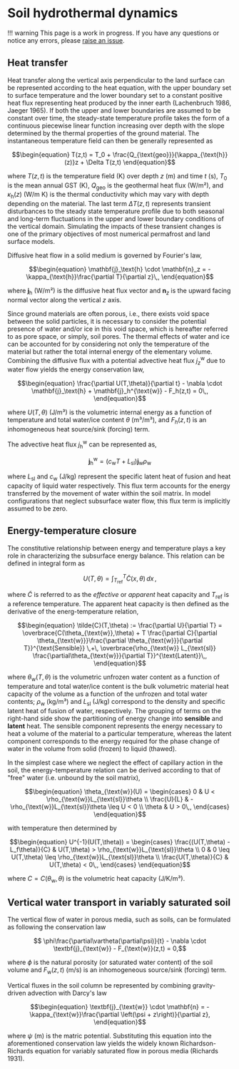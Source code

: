 # Soil hydrothermal dynamics

!!! warning
    This page is a work in progress. If you have any questions or notice any errors, please [raise an issue](https://github.com/TUM-PIK-ESM/Terra.jl/issues).

## Heat transfer

Heat transfer along the vertical axis perpendicular to the land surface can be represented according to the heat equation, with the upper boundary set to surface temperature and the lower boundary set to a constant positive heat flux representing heat produced by the inner earth (Lachenbruch 1986, Jaeger 1965). If both the upper and lower boundaries are assumed to be constant over time, the steady-state temperature profile takes the form of a continuous piecewise linear function increasing over depth with the slope determined by the thermal properties of the ground material. The instantaneous temperature field can then be generally represented as
```math
\begin{equation}
T(z,t) = T_0 + \frac{Q_{\text{geo}}}{\kappa_{\text{h}}(z)}z + \Delta T(z,t)
\end{equation}
```
where $T(z,t)$ is the temperature field (K) over depth $z$ (m) and time $t$ (s), $T_0$ is the mean annual GST (K), $Q_{\text{geo}}$ is the geothermal heat flux (W/m²), and $\kappa_{\text{h}}(z)$ (W/m K) is the thermal conductivity which may vary with depth depending on the material. The last term $\Delta T(z,t)$ represents transient disturbances to the steady state temperature profile due to both seasonal and long-term fluctuations in the upper and lower boundary conditions of the vertical domain. Simulating the impacts of these transient changes is one of the primary objectives of most numerical permafrost and land surface models.

Diffusive heat flow in a solid medium is governed by Fourier's law,
```math
\begin{equation}
    \mathbf{j}_\text{h} \cdot \mathbf{n}_z = -\kappa_{\text{h}}\frac{\partial T}{\partial z}\,,
\end{equation}
```
where $\mathbf{j}_\text{h}$ (W/m²) is the diffusive heat flux vector and $\mathbf{n}_z$ is the upward facing normal vector along the vertical $z$ axis.

Since ground materials are often porous, i.e., there exists void space between the solid particles, it is necessary to consider the potential presence of water and/or ice in this void space, which is hereafter referred to as pore space, or simply, soil pores. The thermal effects of water and ice can be accounted for by considering not only the temperature of the material but rather the total internal energy of the elementary volume. Combining the diffusive flux with a potential advective heat flux $j_z^{\text{w}}$ due to water flow yields the energy conservation law,
```math
\begin{equation}
\frac{\partial U(T,\theta)}{\partial t} - \nabla \cdot \mathbf{j}_\text{h} + \mathbf{j}_h^{\text{w}} - F_h(z,t) = 0\,,
\end{equation}
```
where $U(T,\theta)$ (J/m³) is the volumetric internal energy as a function of temperature and total water/ice content $\theta$ (m³/m³), and $F_h(z,t)$ is an inhomogeneous heat source/sink (forcing) term.

The advective heat flux $j_{\text{h}}^{\text{w}}$ can be represented as,
```math
\begin{equation}
\mathbf{j}_{\text{h}}^{\text{w}} = \left( c_{\text{w}} T + L_{\text{sl}} \right) \mathbf{j}_{\text{w}} \rho_{\text{w}}
\end{equation}
```
where $L_{\text{sl}}$ and $c_{\text{w}}$ (J/kg) represent the specific latent heat of fusion and heat capacity of liquid water respectively. This flux term accounts for the energy transferred by the movement of water within the soil matrix. In model configurations that neglect subsurface water flow, this flux term is implicitly assumed to be zero.

## Energy-temperature closure

The constitutive relationship between energy and temperature plays a key role in characterizing the subsurface energy balance. This relation can be defined in integral form as
```math
\begin{equation}
    U(T,\theta) = \int_{T_{\text{ref}}}^T \tilde{C}(x,\theta) \, dx\,,
    %= \overbrace{\HC(\thetaw,\thetai)\left[T-T_{\text{ref}}\right]}^{\text{Sensible}} + \overbrace{\densityw \LHF\thetaw(T,\thetawi)}^{\text{Latent}},
\end{equation}
```
where $\tilde{C}$ is referred to as the *effective* or *apparent* heat capacity and $T_{\text{ref}}$ is a reference temperature. The apparent heat capacity is then defined as the derivative of the energ-temperature relation,
```math
\begin{equation}
\tilde{C}(T,\theta) := \frac{\partial U}{\partial T} =
\overbrace{C(\theta_{\text{w}},\theta) + T \frac{\partial C}{\partial \theta_{\text{w}}}\frac{\partial \theta_{\text{w}}}{\partial T}}^{\text{Sensible}} \,+\,
\overbrace{\rho_{\text{w}} L_{\text{sl}} \frac{\partial\theta_{\text{w}}}{\partial T}}^{\text{Latent}}\,,
\end{equation}
```
where $\theta_{\text{w}}(T,\theta)$ is the volumetric unfrozen water content as a function of temperature and total water/ice content is the bulk volumetric material heat capacity of the volume as a function of the unfrozen and total water contents;  $\rho_{\text{w}}$ (kg/m³) and $L_{\text{sl}}$ (J/kg) correspond to the density and specific latent heat of fusion of water, respectively. The grouping of terms on the right-hand side show the partitioning of energy change into **sensible** and **latent** heat. The sensible component represents the energy necessary to heat a volume of the material to a particular temperature, whereas the latent component corresponds to the energy required for the phase change of water in the volume from solid (frozen) to liquid (thawed).

In the simplest case where we neglect the effect of capillary action in the soil, the energy-temperature relation can be derived according to that of "free" water (i.e. unbound by the soil matrix),
```math
\begin{equation}
    \theta_{\text{w}}(U) =
        \begin{cases}
            0                   & U < \rho_{\text{w}}L_{\text{sl}}\theta \\
            \frac{U}{L} & -\rho_{\text{w}}L_{\text{sl}}\theta \leq U < 0 \\
            \theta              & U > 0\,,
        \end{cases}
\end{equation}
```
with temperature then determined by
```math
\begin{equation}
    U^{-1}(U(T,\theta)) =
    \begin{cases}
    \frac{(U(T,\theta) - L_f\theta)}{C} &   U(T,\theta) > \rho_{\text{w}}L_{\text{sl}}\theta \\
    0 & 0 \leq U(T,\theta) \leq \rho_{\text{w}}L_{\text{sl}}\theta \\
    \frac{U(T,\theta)}{C} &   U(T,\theta) < 0\,,
    \end{cases}
\end{equation}
```
where $C = C(\theta_{\text{w}},\theta)$ is the volumetric heat capacity (J/K/m³).

## Vertical water transport in variably saturated soil

The vertical flow of water in porous media, such as soils, can be formulated as following the conservation law
```math
    \phi\frac{\partial\vartheta(\partial\psi)}{t} - \nabla \cdot \textbf{j}_{\text{w}} - F_{\text{w}}(z,t) = 0,
```
where $\phi$ is the natural porosity (or saturated water content) of the soil volume and $F_{\text{w}}(z,t)$ (m/s) is an inhomogeneous source/sink (forcing) term.

Vertical fluxes in the soil column be represented by combining gravity-driven advection with Darcy's law
```math
\begin{equation}
\textbf{j}_{\text{w}} \cdot \mathbf{n} = -\kappa_{\text{w}}\frac{\partial \left(\psi + z\right)}{\partial z},
\end{equation}
```
where $\psi$ (m) is the matric potential. Substituting this equation into the aforementioned conservation law yields the widely known Richardson-Richards equation for variably saturated flow in porous media (Richards 1931).

